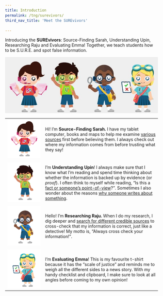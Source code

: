```yaml
---
title: Introduction
permalink: /tng/surevivors/
third_nav_title: 'Meet the SUREvivors'

---
```



Introducing the **SUREvivors**: Source-Finding Sarah, Understanding Upin, Researching Raju and Evaluating Emma! Together, we teach students how to be S.U.R.E. and spot false information.

![](/images/surevivors-team.jpg)



|                                    |                                                              |
| ---------------------------------- | ------------------------------------------------------------ |
| ![](/images/surevivor_sarah.jpg) | Hi! I’m **Source-Finding Sarah.** I have my tablet computer, books and maps to help me examine [various sources](/tng/surevivors-activity3/) first before believing them. I always check out where my information comes from before trusting what they say! |
|                                    |                                                              |
| ![](/images/surevivor_upin.jpg)  | I’m **Understanding Upin**! I always make sure that I know what I’m reading and spend time thinking about whether the information is backed up by evidence (or *proof*). I often think to myself while reading, “Is this a [fact or someone’s point-of-view](/tng/surevivors-activity5/)?”. Sometimes I also wonder about the reasons [why someone writes about something](/tng/surevivors-activity6/). |
|                                    |                                                              |
| ![](/images/surevivor_raju.jpg)  | Hello! I’m **Researching Raju.** When I do my research, I dig deeper and [search for different credible sources](/tng/surevivors-activity7/) to cross-check that my information is correct, just like a detective! My motto is, “Always cross check your information!”. |
|                                    |                                                              |
| ![](/images/surevivor_emma.jpg)  | I’m **Evaluating Emma**! This is my favourite t-shirt because it has the “scale of justice” and reminds me to weigh all the different sides to a news story. With my handy checklist and clipboard, I make sure to look at all angles before coming to my own opinion! |

